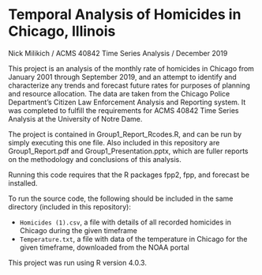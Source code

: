 # Temporal Analysis of Homicides in Chicago, Illinois

Nick Milikich /
ACMS 40842 Time Series Analysis /
December 2019

This project is an analysis of the monthly rate of homicides in Chicago from January 2001 through September 2019, and an attempt to identify and characterize any trends and forecast future rates for purposes of planning and resource allocation. The data are taken from the Chicago Police Department’s Citizen Law Enforcement Analysis and Reporting system. It was completed to fulfill the requirements for ACMS 40842 Time Series Analysis at the University of Notre Dame.

The project is contained in Group1_Report_Rcodes.R, and can be run by simply executing this one file. Also included in this repository are Group1_Report.pdf and Group1_Presentation.pptx, which are fuller reports on the methodology and conclusions of this analysis.

Running this code requires that the R packages fpp2, fpp, and forecast be installed.

To run the source code, the following should be included in the same directory (included in this repository):
- `Homicides (1).csv`, a file with details of all recorded homicides in Chicago during the given timeframe
- `Temperature.txt`, a file with data of the temperature in Chicago for the given timeframe, downloaded from the NOAA portal

This project was run using R version 4.0.3.

